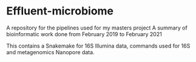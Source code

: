 # Effluent-microbiome
A repository for the pipelines used for my masters project
A summary of bioinformatic work done from February 2019 to February 2021

This contains a Snakemake for 16S Illumina data, commands used for 16S and metagenomics Nanopore data. 


